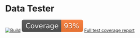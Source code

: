# Data Tester

[![Build](https://github.com/adanilevich/data-tester/actions/workflows/python-app.yml/badge.svg)](https://github.com/adanilevich/data-tester/actions/workflows/python-app.yml)
[![Coverage badge](https://raw.githubusercontent.com/adanilevich/data-tester/python-coverage-comment-action-data/badge.svg)](https://htmlpreview.github.io/?https://github.com/adanilevich/data-tester/blob/python-coverage-comment-action-data/htmlcov/index.html)
[Full test coverage report](https://htmlpreview.github.io/?https://github.com/adanilevich/data-tester/blob/python-coverage-comment-action-data/htmlcov/index.html)